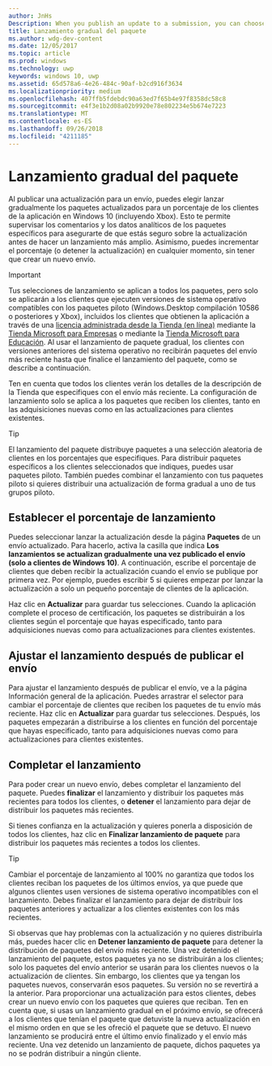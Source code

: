 ```yaml
---
author: JnHs
Description: When you publish an update to a submission, you can choose to gradually roll out the updated packages to a percentage of your app’s customers on Windows 10.
title: Lanzamiento gradual del paquete
ms.author: wdg-dev-content
ms.date: 12/05/2017
ms.topic: article
ms.prod: windows
ms.technology: uwp
keywords: windows 10, uwp
ms.assetid: 65d578a6-4e26-484c-90af-b2cd916f3634
ms.localizationpriority: medium
ms.openlocfilehash: 407ffb5fdebdc90a63ed7f65b4e97f8358dc58c8
ms.sourcegitcommit: e4f3e1b2d08a02b9920e78e802234e5b674e7223
ms.translationtype: MT
ms.contentlocale: es-ES
ms.lasthandoff: 09/26/2018
ms.locfileid: "4211185"
---
```

# <a name="gradual-package-rollout"></a>Lanzamiento gradual del paquete

Al publicar una actualización para un envío, puedes elegir lanzar gradualmente los paquetes actualizados para un porcentaje de los clientes de la aplicación en Windows 10 (incluyendo Xbox). Esto te permite supervisar los comentarios y los datos analíticos de los paquetes específicos para asegurarte de que estás seguro sobre la actualización antes de hacer un lanzamiento más amplio. Asimismo, puedes incrementar el porcentaje (o detener la actualización) en cualquier momento, sin tener que crear un nuevo envío. 

> [!IMPORTANT]
> Tus selecciones de lanzamiento se aplican a todos los paquetes, pero solo se aplicarán a los clientes que ejecuten versiones de sistema operativo compatibles con los paquetes piloto (Windows.Desktop compilación 10586 o posteriores y Xbox), incluidos los clientes que obtienen la aplicación a través de una [licencia administrada desde la Tienda (en línea)](organizational-licensing.md) mediante la [Tienda Microsoft para Empresas](https://businessstore.microsoft.com/store) o mediante la [Tienda Microsoft para Educación](https://educationstore.microsoft.com/store). Al usar el lanzamiento de paquete gradual, los clientes con versiones anteriores del sistema operativo no recibirán paquetes del envío más reciente hasta que finalice el lanzamiento del paquete, como se describe a continuación.

Ten en cuenta que todos los clientes verán los detalles de la descripción de la Tienda que especifiques con el envío más reciente. La configuración de lanzamiento solo se aplica a los paquetes que reciben los clientes, tanto en las adquisiciones nuevas como en las actualizaciones para clientes existentes.

> [!TIP]
> El lanzamiento del paquete distribuye paquetes a una selección aleatoria de clientes en los porcentajes que especifiques. Para distribuir paquetes específicos a los clientes seleccionados que indiques, puedes usar paquetes piloto. También puedes combinar el lanzamiento con tus paquetes piloto si quieres distribuir una actualización de forma gradual a uno de tus grupos piloto.


## <a name="setting-the-rollout-percentage"></a>Establecer el porcentaje de lanzamiento

Puedes seleccionar lanzar la actualización desde la página **Paquetes** de un envío actualizado. Para hacerlo, activa la casilla que indica **Los lanzamientos se actualizan gradualmente una vez publicado el envío (solo a clientes de Windows 10)**. A continuación, escribe el porcentaje de clientes que deben recibir la actualización cuando el envío se publique por primera vez. Por ejemplo, puedes escribir 5 si quieres empezar por lanzar la actualización a solo un pequeño porcentaje de clientes de la aplicación.

Haz clic en **Actualizar** para guardar tus selecciones. Cuando la aplicación complete el proceso de certificación, los paquetes se distribuirán a los clientes según el porcentaje que hayas especificado, tanto para adquisiciones nuevas como para actualizaciones para clientes existentes.


## <a name="adjusting-the-rollout-after-the-submission-is-published"></a>Ajustar el lanzamiento después de publicar el envío

Para ajustar el lanzamiento después de publicar el envío, ve a la página Información general de la aplicación. Puedes arrastrar el selector para cambiar el porcentaje de clientes que reciben los paquetes de tu envío más reciente. Haz clic en **Actualizar** para guardar tus selecciones. Después, los paquetes empezarán a distribuirse a los clientes en función del porcentaje que hayas especificado, tanto para adquisiciones nuevas como para actualizaciones para clientes existentes.


## <a name="completing-the-rollout"></a>Completar el lanzamiento

Para poder crear un nuevo envío, debes completar el lanzamiento del paquete. Puedes **finalizar** el lanzamiento y distribuir los paquetes más recientes para todos los clientes, o **detener** el lanzamiento para dejar de distribuir los paquetes más recientes.

Si tienes confianza en la actualización y quieres ponerla a disposición de todos los clientes, haz clic en **Finalizar lanzamiento de paquete** para distribuir los paquetes más recientes a todos los clientes.

> [!TIP]
> Cambiar el porcentaje de lanzamiento al 100% no garantiza que todos los clientes reciban los paquetes de los últimos envíos, ya que puede que algunos clientes usen versiones de sistema operativo incompatibles con el lanzamiento. Debes finalizar el lanzamiento para dejar de distribuir los paquetes anteriores y actualizar a los clientes existentes con los más recientes.

Si observas que hay problemas con la actualización y no quieres distribuirla más, puedes hacer clic en **Detener lanzamiento de paquete** para detener la distribución de paquetes del envío más reciente. Una vez detenido el lanzamiento del paquete, estos paquetes ya no se distribuirán a los clientes; solo los paquetes del envío anterior se usarán para los clientes nuevos o la actualización de clientes. Sin embargo, los clientes que ya tengan los paquetes nuevos, conservarán esos paquetes. Su versión no se revertirá a la anterior. Para proporcionar una actualización para estos clientes, debes crear un nuevo envío con los paquetes que quieres que reciban. Ten en cuenta que, si usas un lanzamiento gradual en el próximo envío, se ofrecerá a los clientes que tenían el paquete que detuviste la nueva actualización en el mismo orden en que se les ofreció el paquete que se detuvo. El nuevo lanzamiento se producirá entre el último envío finalizado y el envío más reciente. Una vez detenido un lanzamiento de paquete, dichos paquetes ya no se podrán distribuir a ningún cliente.
